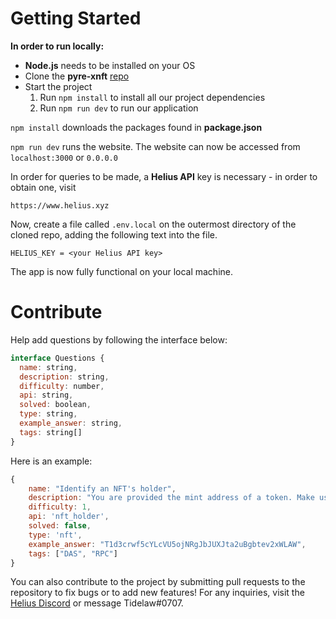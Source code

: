 # **Getting Started**

**In order to run locally:**


- **Node.js** needs to be installed on your OS
- Clone the **pyre-xnft** [repo](https://github.com/Tidelaw/pyre.git)
- Start the project
    1. Run `npm install` to install all our project dependencies
    2. Run `npm run dev` to run our application


`npm install` downloads the packages found in **package.json**

`npm run dev` runs the website. The website can now be accessed from `localhost:3000` or `0.0.0.0`

In order for queries to be made, a **Helius API** key is necessary - in order to obtain one, visit 

`https://www.helius.xyz `

Now, create a file called `.env.local` on the outermost directory of the cloned repo, adding the following text into the file.

```
HELIUS_KEY = <your Helius API key>
```
The app is now fully functional on your local machine.


# **Contribute**

Help add questions by following the interface below:

``` js
interface Questions {
  name: string,
  description: string,
  difficulty: number,
  api: string,
  solved: boolean,
  type: string,
  example_answer: string,
  tags: string[]
}
```

Here is an example:
```js
{
    name: "Identify an NFT's holder",
    description: "You are provided the mint address of a token. Make use of Helius's services to identify the holder of the provided NFT token address.",
    difficulty: 1,
    api: 'nft_holder',
    solved: false,
    type: 'nft',
    example_answer: "T1d3crwf5cYLcVU5ojNRgJbJUXJta2uBgbtev2xWLAW",
    tags: ["DAS", "RPC"]
}
```

You can also contribute to the project by submitting pull requests to the repository to fix bugs or to add new features! For any inquiries, visit the [Helius Discord](https://discord.gg/helius) or message Tidelaw#0707.